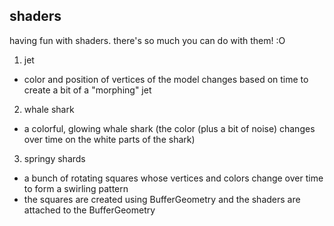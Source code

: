 ## shaders

having fun with shaders. there's so much you can do with them! :O    
    
1. jet
- color and position of vertices of the model changes based on time to create a bit of a "morphing" jet
    
2. whale shark
- a colorful, glowing whale shark (the color (plus a bit of noise) changes over time on the white parts of the shark)
    
3. springy shards
- a bunch of rotating squares whose vertices and colors change over time to form a swirling pattern
- the squares are created using BufferGeometry and the shaders are attached to the BufferGeometry